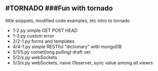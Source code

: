 #TORNADO
###Fun with tornado
---
little snippets, modified code examples, etc
intro to tornado

* 1-2.py	simple GET POST HEAD
* 1-3.py	custom error  
* 2/2-1.py 	forms and templates
* 4/4-1.py	simple RESTful "dictionary" with mongoDB
* 5/1/5.py	comet(long pulling) draft ver.
* 5/2/s.py 	webSockets 
* 5/3/s.py	webSockets, naive Observer, sync value among all viewrs
